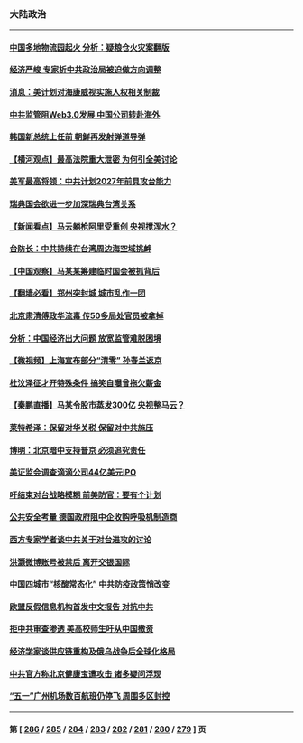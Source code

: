### 大陆政治
---
#### [中国多地物流园起火 分析：疑粮仓火灾案翻版](../../pages/ncid277/n13727171.md) 
#### [经济严峻 专家析中共政治局被迫做方向调整](../../pages/ncid277/n13727167.md) 
#### [消息：美计划对海康威视实施人权相关制裁](../../pages/ncid277/n13727090.md) 
#### [中共监管阻Web3.0发展 中国公司转赴海外](../../pages/ncid277/n13727105.md) 
#### [韩国新总统上任前 朝鲜再发射弹道导弹](../../pages/ncid277/n13726927.md) 
#### [【横河观点】最高法院重大泄密 为何引全美讨论](../../pages/ncid277/n13726525.md) 
#### [美军最高将领：中共计划2027年前具攻台能力](../../pages/ncid277/n13726790.md) 
#### [瑞典国会欲进一步加深瑞典台湾关系](../../pages/ncid277/n13726860.md) 
#### [【新闻看点】马云躺枪阿里受重创 央视搅浑水？](../../pages/ncid277/n13726396.md) 
#### [台防长：中共持续在台湾周边海空域挑衅](../../pages/ncid277/n13726738.md) 
#### [【中国观察】马某某筹建临时国会被抓背后](../../pages/ncid277/n13726618.md) 
#### [【翻墙必看】郑州突封城 城市乱作一团](../../pages/ncid277/n13726647.md) 
#### [北京肃清傅政华流毒 传50多局处官员被拿掉](../../pages/ncid277/n13726593.md) 
#### [分析：中国经济出大问题 放宽监管难脱困境](../../pages/ncid277/n13726532.md) 
#### [【微视频】上海宣布部分“清零” 孙春兰返京](../../pages/ncid277/n13726317.md) 
#### [杜汶泽征才开特殊条件 搞笑自曝曾拖欠薪金](../../pages/ncid277/n13726429.md) 
#### [【秦鹏直播】马某令股市蒸发300亿 央视整马云？](../../pages/ncid277/n13726490.md) 
#### [莱特希泽：保留对华关税 保留对中共施压](../../pages/ncid277/n13726477.md) 
#### [博明：北京暗中支持普京 必须追究责任](../../pages/ncid277/n13726270.md) 
#### [美证监会调查滴滴公司44亿美元IPO](../../pages/ncid277/n13726424.md) 
#### [吁结束对台战略模糊 前美防官：要有个计划](../../pages/ncid277/n13726430.md) 
#### [公共安全考量 德国政府阻中企收购呼吸机制造商](../../pages/ncid277/n13726437.md) 
#### [西方专家学者谈中共关于对台进攻的讨论](../../pages/ncid277/n13726425.md) 
#### [洪灏微博账号被禁后 离开交银国际](../../pages/ncid277/n13726336.md) 
#### [中国四城市“核酸常态化” 中共防疫政策悄改变](../../pages/ncid277/n13726393.md) 
#### [欧盟反假信息机构首发中文报告 对抗中共](../../pages/ncid277/n13726403.md) 
#### [拒中共审查渗透 美高校师生吁从中国撤资](../../pages/ncid277/n13726349.md) 
#### [经济学家谈供应链重构及俄乌战争后全球化格局](../../pages/ncid277/n13726344.md) 
#### [中共官方称北京健康宝遭攻击 诸多疑问浮现](../../pages/ncid277/n13726340.md) 
#### [“五一”广州机场数百航班仍停飞 周围多区封控](../../pages/ncid277/n13726321.md) 

---
#### 第 [ [286](./286.md) / [285](./285.md) / [284](./284.md) / [283](./283.md) / [282](./282.md) / [281](./281.md) / [280](./280.md) / [279](./279.md) ] 页
